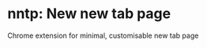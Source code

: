 nntp: New new tab page
======================

Chrome extension for minimal, customisable new tab page
